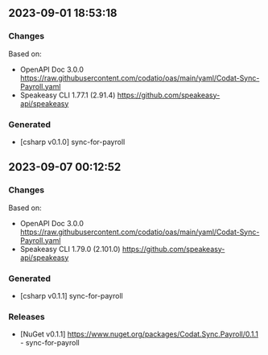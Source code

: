 

## 2023-09-01 18:53:18
### Changes
Based on:
- OpenAPI Doc 3.0.0 https://raw.githubusercontent.com/codatio/oas/main/yaml/Codat-Sync-Payroll.yaml
- Speakeasy CLI 1.77.1 (2.91.4) https://github.com/speakeasy-api/speakeasy
### Generated
- [csharp v0.1.0] sync-for-payroll

## 2023-09-07 00:12:52
### Changes
Based on:
- OpenAPI Doc 3.0.0 https://raw.githubusercontent.com/codatio/oas/main/yaml/Codat-Sync-Payroll.yaml
- Speakeasy CLI 1.79.0 (2.101.0) https://github.com/speakeasy-api/speakeasy
### Generated
- [csharp v0.1.1] sync-for-payroll
### Releases
- [NuGet v0.1.1] https://www.nuget.org/packages/Codat.Sync.Payroll/0.1.1 - sync-for-payroll